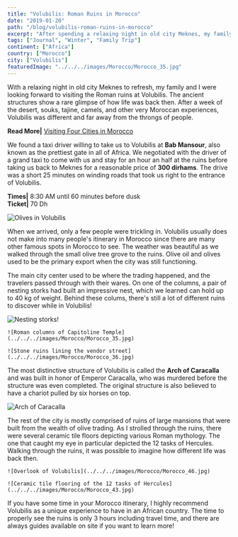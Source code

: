 ```yaml
---
title: "Volubilis: Roman Ruins in Morocco"
date: "2019-01-20"
path: "/blog/volubilis-roman-ruins-in-morocco"
excerpt: "After spending a relaxing night in old city Meknes, my family and I were looking forward to seeing Volubilis. The ancient Roman ruins are still standing..."
tags: ["Journal", "Winter", "Family Trip"]
continent: ["Africa"]
country: ["Morocco"]
city: ["Volubilis"]
featuredImage: "../../../images/Morocco/Morocco_35.jpg"
---
```


With a relaxing night in old city Meknes to refresh, my family and I were looking forward to visiting the Roman ruins at Volubilis. The ancient structures show a rare glimpse of how life was back then. After a week of the desert, souks, tajine, camels, and other very Moroccan experiences, Volubilis was different and far away from the throngs of people.  

**Read More|** [Visiting Four Cities in Morocco](https://www.wheretonextdoc.com/blog/visiting-four-cities-in-morocco)

We found a taxi driver willing to take us to Volubilis at **Bab Mansour**, also known as the prettiest gate in all of Africa. We negotiated with the driver of a grand taxi to come with us and stay for an hour an half at the ruins before taking us back to Meknes for a reasonable price of **300 dirhams**. The drive was a short 25 minutes on winding roads that took us right to the entrance of Volubilis.  

**Times|** 8:30 AM until 60 minutes before dusk </br>
**Ticket|** 70 Dh

![Olives in Volubilis](../../../images/Morocco/Morocco_37.jpg)

When we arrived, only a few people were trickling in. Volubilis usually does not make into many people's itinerary in Morocco since there are many other famous spots in Morocco to see. The weather was beautiful as we walked through the small olive tree grove to the ruins. Olive oil and olives used to be the primary export when the city was still functioning. 

The main city center used to be where the trading happened, and the travelers passed through with their wares. On one of the columns, a pair of nesting storks had built an impressive nest, which we learned can hold up to 40 kg of weight. Behind these colums, there's still a lot of different ruins to discover while in Volubilis!

![Nesting storks!](../../../images/Morocco/Morocco_45.jpg)

```grid|2|
![Roman columns of Capitoline Temple](../../../images/Morocco/Morocco_35.jpg) 

![Stone ruins lining the vendor street](../../../images/Morocco/Morocco_36.jpg)
```

The most distinctive structure of Volubilis is called the **Arch of Caracalla** and was built in honor of Emperor Caracalla, who was murdered before the structure was even completed. The original structure is also believed to have a chariot pulled by six horses on top. 

![Arch of Caracalla](../../../images/Morocco/Morocco_42.jpg)

The rest of the city is mostly comprised of ruins of large mansions that were built from the wealth of olive trading. As I strolled through the ruins, there were several ceramic tile floors depicting various Roman mythology. The one that caught my eye in particular depicted the 12 tasks of Hercules. Walking through the ruins, it was possible to imagine how different life was back then. 

```grid|2|
![Overlook of Volubilis](../../../images/Morocco/Morocco_46.jpg)

![Ceramic tile flooring of the 12 tasks of Hercules](../../../images/Morocco/Morocco_43.jpg)
```

If you have some time in your Morocco itinerary, I highly recommend Volubilis as a unique experience to have in an African country. The time to properly see the ruins is only 3 hours including travel time, and there are always guides available on site if you want to learn more!